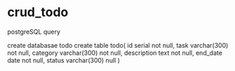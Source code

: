 # crud_todo

postgreSQL query

create databasae todo
create table todo(
id serial not null,
task varchar(300) not null,
category varchar(300) not null,
description text not null,
end_date date not null,
status varchar(300) null
)